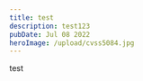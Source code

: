 ```yaml
---
title: test
description: test123
pubDate: Jul 08 2022
heroImage: /upload/cvss5084.jpg
---
```


test
